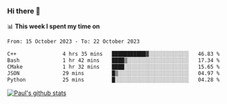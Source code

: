 ### Hi there 👋

📊 **This week I spent my time on**
<!--START_SECTION:waka-->

```txt
From: 15 October 2023 - To: 22 October 2023

C++               4 hrs 35 mins   ███████████▓░░░░░░░░░░░░░   46.83 %
Bash              1 hr 42 mins    ████▒░░░░░░░░░░░░░░░░░░░░   17.34 %
CMake             1 hr 32 mins    ████░░░░░░░░░░░░░░░░░░░░░   15.65 %
JSON              29 mins         █▒░░░░░░░░░░░░░░░░░░░░░░░   04.97 %
Python            25 mins         █░░░░░░░░░░░░░░░░░░░░░░░░   04.28 %
```

<!--END_SECTION:waka-->


[![Paul's github stats](https://github-readme-stats.vercel.app/api?username=mickeyouyou&theme=dracula&show_icons=true)](https://github.com/anuraghazra/github-readme-stats)
